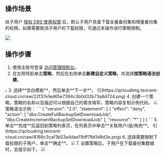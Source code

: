 ## 操作场景  

给子用户 [授权 DBS 使用权限](https://cloud.tencent.com/document/product/1513/64037) 后，默认子用户具备下载全量备份集和增量备份集的权限，如果需要取消子用户的下载权限，可通过本操作进行策略限制。

![](https://qcloudimg.tencent-cloud.cn/raw/e7d8b5015b2da27f17abefcf96d6192f.png) 

## 操作步骤

1. 使用主账号登录 [访问管理控制台](https://console.cloud.tencent.com/cam)。
2. 在左侧导航单击**策略**，然后在右侧单击**新建自定义策略**，并选择**按策略语法创建**。
<img src="https://qcloudimg.tencent-cloud.cn/raw/98feaf82b12346e6b106864be12c929e.png" style="zoom:40%;" />      
3. 选择**空白模板**，然后单击**下一步**。
![](https://qcloudimg.tencent-cloud.cn/raw/22f37e1ed65e7394c3b0d32b73a8d724.png)  
4. 创建一个策略，策略的名称以及描述可以根据自己的需求填写，策略内容复制示例代码。
<img src="https://qcloudimg.tencent-cloud.cn/raw/41659f2305e1a87e18ac83b5f0b44f18.png" style="zoom:67%;" />
<br>策略语法示例： 
```
{
    "version": "2.0",
    "statement": [
        {
            "effect": "deny",
            "action": [
            "dbs:CreateFullBackupSetDownloadJob",
            "dbs:CreateIncrementBackupSetDownloadJob"
            ],
            "resource": "*"
        }
    ]
}
```
5. 单击**完成**后返回到策略列表页，在列表页中单击**关联用户/组/角色**。 
![](https://qcloudimg.tencent-cloud.cn/raw/8166c3caf3b53a4dae11bff79d1d8d3e.png)
6. 选择需要限制下载权限的子用户，单击**确定**。
<img src="https://qcloudimg.tencent-cloud.cn/raw/e4d0a0e867268cee8e7d25565e6bade0.png" style="zoom:70%;" />
7. 设置策略后，子用户在下载备份集数据时，会提示如下。
<img src="https://qcloudimg.tencent-cloud.cn/raw/7abb089ae1c7670bf215d0d786ba97fb.png" style="zoom:80%;" />
